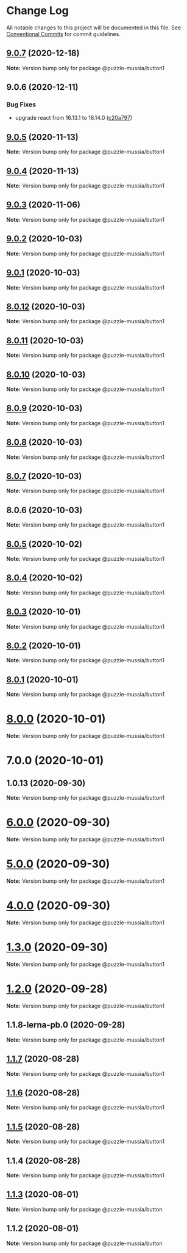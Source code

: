 # Change Log

All notable changes to this project will be documented in this file.
See [Conventional Commits](https://conventionalcommits.org) for commit guidelines.

## [9.0.7](https://bitbucket.org/krupnikyuri/puzzle-pzl/compare/@puzzle-mussia/button1@9.0.6...@puzzle-mussia/button1@9.0.7) (2020-12-18)

**Note:** Version bump only for package @puzzle-mussia/button1





## 9.0.6 (2020-12-11)


### Bug Fixes

* upgrade react from 16.13.1 to 16.14.0 ([c20a797](https://bitbucket.org/krupnikyuri/puzzle-pzl/commits/c20a797bf17a026cd687c37d30322120fbc72624))





## [9.0.5](https://bitbucket.org/krupnikyuri/puzzle-pzl/compare/@puzzle-mussia/button1@9.0.4...@puzzle-mussia/button1@9.0.5) (2020-11-13)

**Note:** Version bump only for package @puzzle-mussia/button1





## [9.0.4](https://bitbucket.org/krupnikyuri/puzzle-pzl/compare/@puzzle-mussia/button1@9.0.3...@puzzle-mussia/button1@9.0.4) (2020-11-13)

**Note:** Version bump only for package @puzzle-mussia/button1





## [9.0.3](https://bitbucket.org/krupnikyuri/puzzle-pzl/compare/@puzzle-mussia/button1@9.0.2...@puzzle-mussia/button1@9.0.3) (2020-11-06)

**Note:** Version bump only for package @puzzle-mussia/button1





## [9.0.2](https://bitbucket.org/krupnikyuri/puzzle-pzl/compare/@puzzle-mussia/button1@9.0.1...@puzzle-mussia/button1@9.0.2) (2020-10-03)

**Note:** Version bump only for package @puzzle-mussia/button1





## [9.0.1](https://bitbucket.org/krupnikyuri/puzzle-pzl/compare/@puzzle-mussia/button1@9.0.0...@puzzle-mussia/button1@9.0.1) (2020-10-03)

**Note:** Version bump only for package @puzzle-mussia/button1





## [8.0.12](https://bitbucket.org/krupnikyuri/puzzle-pzl/compare/@puzzle-mussia/button1@8.0.11...@puzzle-mussia/button1@8.0.12) (2020-10-03)

**Note:** Version bump only for package @puzzle-mussia/button1





## [8.0.11](https://bitbucket.org/krupnikyuri/puzzle-pzl/compare/@puzzle-mussia/button1@8.0.10...@puzzle-mussia/button1@8.0.11) (2020-10-03)

**Note:** Version bump only for package @puzzle-mussia/button1





## [8.0.10](https://bitbucket.org/krupnikyuri/puzzle-pzl/compare/@puzzle-mussia/button1@8.0.9...@puzzle-mussia/button1@8.0.10) (2020-10-03)

**Note:** Version bump only for package @puzzle-mussia/button1





## [8.0.9](https://bitbucket.org/krupnikyuri/puzzle-pzl/compare/@puzzle-mussia/button1@8.0.8...@puzzle-mussia/button1@8.0.9) (2020-10-03)

**Note:** Version bump only for package @puzzle-mussia/button1





## [8.0.8](https://bitbucket.org/krupnikyuri/puzzle-pzl/compare/@puzzle-mussia/button1@8.0.7...@puzzle-mussia/button1@8.0.8) (2020-10-03)

**Note:** Version bump only for package @puzzle-mussia/button1





## [8.0.7](https://bitbucket.org/krupnikyuri/puzzle-pzl/compare/@puzzle-mussia/button1@8.0.6...@puzzle-mussia/button1@8.0.7) (2020-10-03)

**Note:** Version bump only for package @puzzle-mussia/button1





## 8.0.6 (2020-10-03)

**Note:** Version bump only for package @puzzle-mussia/button1





## [8.0.5](https://bitbucket.org/krupnikyuri/puzzle-pzl/compare/@puzzle-mussia/button1@8.0.4...@puzzle-mussia/button1@8.0.5) (2020-10-02)

**Note:** Version bump only for package @puzzle-mussia/button1





## [8.0.4](https://bitbucket.org/krupnikyuri/puzzle-pzl/compare/@puzzle-mussia/button1@8.0.3...@puzzle-mussia/button1@8.0.4) (2020-10-02)

**Note:** Version bump only for package @puzzle-mussia/button1





## [8.0.3](https://bitbucket.org/krupnikyuri/puzzle-pzl/compare/@puzzle-mussia/button1@8.0.2...@puzzle-mussia/button1@8.0.3) (2020-10-01)

**Note:** Version bump only for package @puzzle-mussia/button1





## [8.0.2](https://bitbucket.org/krupnikyuri/puzzle-pzl/compare/@puzzle-mussia/button1@8.0.1...@puzzle-mussia/button1@8.0.2) (2020-10-01)

**Note:** Version bump only for package @puzzle-mussia/button1





## [8.0.1](https://bitbucket.org/krupnikyuri/puzzle-pzl/compare/@puzzle-mussia/button1@8.0.0...@puzzle-mussia/button1@8.0.1) (2020-10-01)

**Note:** Version bump only for package @puzzle-mussia/button1





# [8.0.0](https://bitbucket.org/krupnikyuri/puzzle-pzl/compare/@puzzle-mussia/button1@7.0.0...@puzzle-mussia/button1@8.0.0) (2020-10-01)

**Note:** Version bump only for package @puzzle-mussia/button1





# 7.0.0 (2020-10-01)



## 1.0.13 (2020-09-30)

**Note:** Version bump only for package @puzzle-mussia/button1





# [6.0.0](https://bitbucket.org/krupnikyuri/puzzle-pzl/compare/@puzzle-mussia/button1@5.0.0...@puzzle-mussia/button1@6.0.0) (2020-09-30)

**Note:** Version bump only for package @puzzle-mussia/button1





# [5.0.0](https://bitbucket.org/krupnikyuri/puzzle-pzl/compare/@puzzle-mussia/button1@4.0.0...@puzzle-mussia/button1@5.0.0) (2020-09-30)

**Note:** Version bump only for package @puzzle-mussia/button1





# [4.0.0](https://bitbucket.org/krupnikyuri/puzzle-pzl/compare/@puzzle-mussia/button1@1.3.0...@puzzle-mussia/button1@4.0.0) (2020-09-30)

**Note:** Version bump only for package @puzzle-mussia/button1





# [1.3.0](https://bitbucket.org/krupnikyuri/puzzle-pzl/compare/@puzzle-mussia/button1@1.2.0...@puzzle-mussia/button1@1.3.0) (2020-09-30)

**Note:** Version bump only for package @puzzle-mussia/button1





# [1.2.0](https://bitbucket.org/krupnikyuri/puzzle-pzl/compare/@puzzle-mussia/button1@1.1.8-lerna-pb.0...@puzzle-mussia/button1@1.2.0) (2020-09-28)

**Note:** Version bump only for package @puzzle-mussia/button1





## 1.1.8-lerna-pb.0 (2020-09-28)

**Note:** Version bump only for package @puzzle-mussia/button1





## [1.1.7](https://bitbucket.org/krupnikyuri/puzzle-pzl/compare/@puzzle-mussia/button1@1.1.6...@puzzle-mussia/button1@1.1.7) (2020-08-28)

**Note:** Version bump only for package @puzzle-mussia/button1





## [1.1.6](https://bitbucket.org/krupnikyuri/puzzle-pzl/compare/@puzzle-mussia/button1@1.1.5...@puzzle-mussia/button1@1.1.6) (2020-08-28)

**Note:** Version bump only for package @puzzle-mussia/button1





## [1.1.5](https://bitbucket.org/krupnikyuri/puzzle-pzl/compare/@puzzle-mussia/button1@1.1.4...@puzzle-mussia/button1@1.1.5) (2020-08-28)

**Note:** Version bump only for package @puzzle-mussia/button1





## 1.1.4 (2020-08-28)

**Note:** Version bump only for package @puzzle-mussia/button1





## [1.1.3](https://bitbucket.org/krupnikyuri/puzzle-pzl/compare/@puzzle-mussia/button@1.1.2...@puzzle-mussia/button@1.1.3) (2020-08-01)

**Note:** Version bump only for package @puzzle-mussia/button





## 1.1.2 (2020-08-01)

**Note:** Version bump only for package @puzzle-mussia/button
